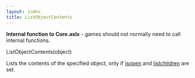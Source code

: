 ```yaml
---
layout: index
title: ListObjectContents
---
```


<b>Internal function to Core.aslx</b> - games should not normally need to call internal functions.

ListObjectContents(object)

Lists the contents of the specified object, only if [isopen](../../../attributes/isopen.html) and [listchildren](../../../attributes/listchildren.html) are set.
